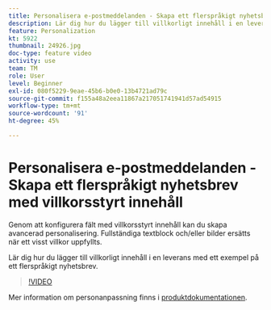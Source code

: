 ```yaml
---
title: Personalisera e-postmeddelanden - Skapa ett flerspråkigt nyhetsbrev med villkorsstyrt innehåll
description: Lär dig hur du lägger till villkorligt innehåll i en leverans med ett exempel på ett flerspråkigt nyhetsbrev.
feature: Personalization
kt: 5922
thumbnail: 24926.jpg
doc-type: feature video
activity: use
team: TM
role: User
level: Beginner
exl-id: 080f5229-9eae-45b6-b0e0-13b4721ad79c
source-git-commit: f155a48a2eea11867a217051741941d57ad54915
workflow-type: tm+mt
source-wordcount: '91'
ht-degree: 45%

---
```


# Personalisera e-postmeddelanden - Skapa ett flerspråkigt nyhetsbrev med villkorsstyrt innehåll

Genom att konfigurera fält med villkorsstyrt innehåll kan du skapa avancerad personalisering. Fullständiga textblock och/eller bilder ersätts när ett visst villkor uppfyllts.

Lär dig hur du lägger till villkorligt innehåll i en leverans med ett exempel på ett flerspråkigt nyhetsbrev.

>[!VIDEO](https://video.tv.adobe.com/v/24926?quality=12&learn=on)

Mer information om personanpassning finns i [produktdokumentationen](https://experienceleague.adobe.com/docs/campaign-classic/using/sending-messages/personalizing-deliveries/about-personalization.html?lang=sv).
